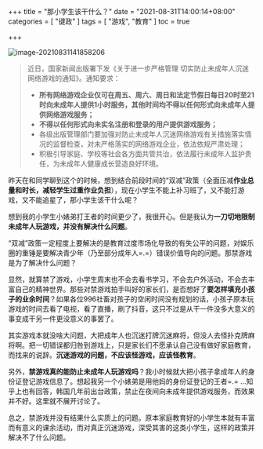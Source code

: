 +++
title = "那小学生该干什么？"
date = "2021-08-31T14:00:14+08:00"
categories = [
    "键政"
]
tags = [
    "游戏",
    "教育"
]
toc = true

+++

![image-20210831141858206](../onehourpolicyPic/image-20210831141858206.png)

<!--more-->

> 近日，国家新闻出版署下发《关于进一步严格管理 切实防止未成年人沉迷网络游戏的通知》。通知要求：
>
> - **所有网络游戏企业仅可在周五、周六、周日和法定节假日每日20时至21时向未成年人提供1小时服务，其他时间均不得以任何形式向未成年人提供网络游戏服务；**
> - **不得以任何形式向未实名注册和登录的用户提供游戏服务；**
> - 各级出版管理部门要加强对防止未成年人沉迷网络游戏有关措施落实情况的监督检查，对未严格落实的网络游戏企业，依法依规严肃处理；
> - 积极引导家庭、学校等社会各方面共管共治，依法履行未成年人监护责任，为未成年人健康成长营造良好环境。

昨天在和同学聊到这个的时候，想到结合前段时间的“双减”政策（全面压减**作业总量和时长，减轻学生过重作业负担**），现在小学生不能上补习班了，又不能打游戏，又不能追星了，那小学生该干什么呢？

想到我的小学生小婊弟打王者的时间更少了，我很开心。但是我认为**一刀切地限制未成年人玩游戏，并没有解决什么问题**。

“双减”政策一定程度上要解决的是教育过度市场化导致的有失公平的问题，对娱乐圈的重锤是要解决青少年（乃至部分成年人=.=）错误价值导向的问题。那禁游戏是为了解决什么问题？

显然，就算禁了游戏，小学生周末也不会去看书学习，不会去户外活动，不会去丰富自己的精神世界。那些对禁游戏拍手叫好的家长们，是否想好了**要怎样填充小孩子的业余时间**？如果各位996社畜对孩子的空闲时间没有规划的话，小孩子原本玩游戏的时间去看了电视，看了直播，刷了抖音，这只不过是从干一件没多大意义的事变成干另一件更没意义的事罢了。

其实游戏本就没啥大问题，大把成年人也沉迷打牌沉迷麻将，但没人去怪扑克牌麻将啊。把一切错误都归咎到游戏上，只是家长们不愿承认自己没有做好家庭教育，而找来的说辞。**沉迷游戏的问题，不应该怪游戏，应该怪教育**。

另外，**禁游戏真的能防止未成年人玩游戏吗**？我小时候就大把小孩子拿成年人的身份证登记游戏信息了。想起我另一个小婊弟是用他妈的身份证登记的王者=.= ...知乎上也有回答，韩国几年前出台政策，禁止在夜间向未成年提供游戏服务，而效果并不好。这里就不展开讨论了。

总之，禁游戏并没有结果什么实质上的问题。原本家庭教育好的小学生本就有丰富而有意义的课余活动，而对真正沉迷游戏，深受其害的这类小学生，这样的政策并解决不了什么问题。

